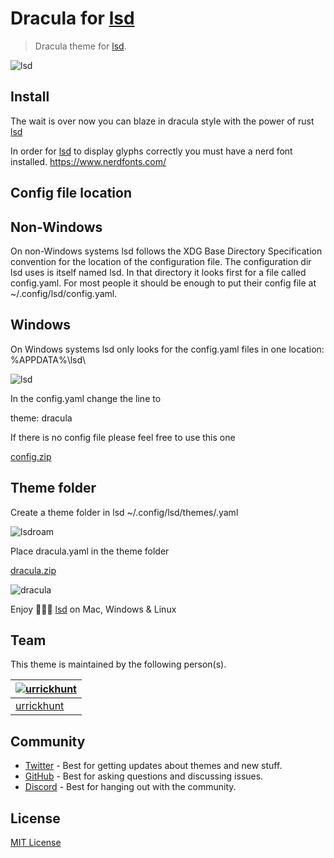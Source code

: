 # Dracula for [lsd](https://github.com/lsd-rs/lsd)

> Dracula theme for [lsd](https://github.com/lsd-rs/lsd).

![lsd](https://user-images.githubusercontent.com/96319944/235167222-08d95171-0217-4574-88ca-c814b611f7b5.jpeg)

## Install

The wait is over now you can blaze in dracula style with the power of rust [lsd](https://github.com/lsd-rs/lsd)

In order for [lsd](https://github.com/lsd-rs/lsd) to display glyphs correctly you must have a nerd font installed. https://www.nerdfonts.com/

## Config file location

## Non-Windows

On non-Windows systems lsd follows the XDG Base Directory Specification convention for the location of the configuration file. The configuration dir lsd uses is itself named lsd. In that directory it looks first for a file called config.yaml. For most people it should be enough to put their config file at ~/.config/lsd/config.yaml.

## Windows

On Windows systems lsd only looks for the config.yaml files in one location: %APPDATA%\lsd\

![lsd](https://user-images.githubusercontent.com/96319944/232594377-7a3545bb-a3b6-4d8a-860e-dbe20c9095b1.png)


In the config.yaml change the line to

theme: dracula
  
If there is no config file please feel free to use this one

[config.zip](https://github.com/urrickhunt/Dracula-for-lsd/files/10015059/config.zip)

## Theme folder

Create a theme folder in lsd  ~/.config/lsd/themes/.yaml

![lsdroam](https://user-images.githubusercontent.com/96319944/232593618-6155521e-1798-41ad-8993-056ab735b9c4.png)


Place dracula.yaml in the theme folder

[dracula.zip](https://github.com/urrickhunt/Dracula-for-lsd/files/8775527/dracula.zip)

![dracula](https://user-images.githubusercontent.com/96319944/232594272-da765d38-6cc5-491d-b215-d75a099d58a6.png)

Enjoy 🧛🏻‍♂️ [lsd](https://github.com/lsd-rs/lsd) on Mac, Windows & Linux
## Team

This theme is maintained by the following person(s).

| [![urrickhunt](https://github.com/urrickhunt.png?size=100)](https://github.com/urrickhunt) |
| ---------------------------------------------------------------------------------------- |
| [urrickhunt](https://github.com/urrickhunt)                                               |

## Community

- [Twitter](https://twitter.com/draculatheme) - Best for getting updates about themes and new stuff.
- [GitHub](https://github.com/dracula/dracula-theme/discussions) - Best for asking questions and discussing issues.
- [Discord](https://draculatheme.com/discord-invite) - Best for hanging out with the community.

## License

[MIT License](./LICENSE)

